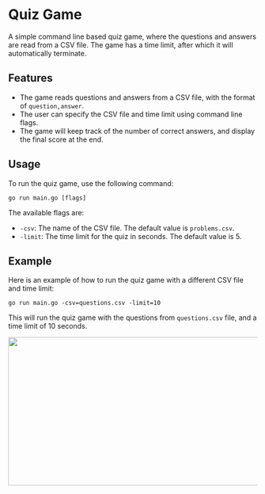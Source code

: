 # Quiz Game

A simple command line based quiz game, where the questions and answers are read from a CSV file. The game has a time limit, after which it will automatically terminate.

## Features

- The game reads questions and answers from a CSV file, with the format of `question,answer`.
- The user can specify the CSV file and time limit using command line flags.
- The game will keep track of the number of correct answers, and display the final score at the end.

## Usage

To run the quiz game, use the following command:
```
go run main.go [flags]
```

The available flags are:

- `-csv`: The name of the CSV file. The default value is `problems.csv`.
- `-limit`: The time limit for the quiz in seconds. The default value is 5.

## Example

Here is an example of how to run the quiz game with a different CSV file and time limit:

```
go run main.go -csv=questions.csv -limit=10
```
This will run the quiz game with the questions from `questions.csv` file, and a time limit of 10 seconds.

<img src="https://wallpaperaccess.com/full/5750684.jpg" width="700" height="300">
